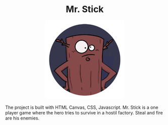 <h1 align="center">Mr. Stick</h1>

<p align="center">
<img src="./images/avatar.png" alt="Avatar" style="width:250px;height:250px">
</p>

The project is built with HTML Canvas, CSS, Javascript. Mr. Stick is a one player game where the hero tries to survive in a hostil factory. Steal and fire are his enemies.
